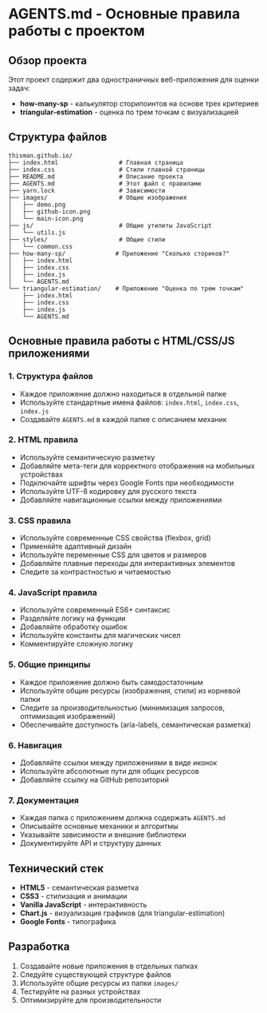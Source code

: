 # AGENTS.md - Основные правила работы с проектом

## Обзор проекта

Этот проект содержит два одностраничных веб-приложения для оценки задач:
- **how-many-sp** - калькулятор сторипоинтов на основе трех критериев
- **triangular-estimation** - оценка по трем точкам с визуализацией

## Структура файлов

```
thisman.github.io/
├── index.html                 # Главная страница
├── index.css                  # Стили главной страницы
├── README.md                  # Описание проекта
├── AGENTS.md                  # Этот файл с правилами
├── yarn.lock                  # Зависимости
├── images/                    # Общие изображения
│   ├── demo.png
│   ├── github-icon.png
│   └── main-icon.png
├── js/                        # Общие утилиты JavaScript
│   └── utils.js
├── styles/                    # Общие стили
│   └── common.css
├── how-many-sp/              # Приложение "Сколько сториков?"
│   ├── index.html
│   ├── index.css
│   ├── index.js
│   └── AGENTS.md
└── triangular-estimation/    # Приложение "Оценка по трем точкам"
    ├── index.html
    ├── index.css
    ├── index.js
    └── AGENTS.md
```

## Основные правила работы с HTML/CSS/JS приложениями

### 1. Структура файлов
- Каждое приложение должно находиться в отдельной папке
- Используйте стандартные имена файлов: `index.html`, `index.css`, `index.js`
- Создавайте `AGENTS.md` в каждой папке с описанием механик

### 2. HTML правила
- Используйте семантическую разметку
- Добавляйте мета-теги для корректного отображения на мобильных устройствах
- Подключайте шрифты через Google Fonts при необходимости
- Используйте UTF-8 кодировку для русского текста
- Добавляйте навигационные ссылки между приложениями

### 3. CSS правила
- Используйте современные CSS свойства (flexbox, grid)
- Применяйте адаптивный дизайн
- Используйте переменные CSS для цветов и размеров
- Добавляйте плавные переходы для интерактивных элементов
- Следите за контрастностью и читаемостью

### 4. JavaScript правила
- Используйте современный ES6+ синтаксис
- Разделяйте логику на функции
- Добавляйте обработку ошибок
- Используйте константы для магических чисел
- Комментируйте сложную логику

### 5. Общие принципы
- Каждое приложение должно быть самодостаточным
- Используйте общие ресурсы (изображения, стили) из корневой папки
- Следите за производительностью (минимизация запросов, оптимизация изображений)
- Обеспечивайте доступность (aria-labels, семантическая разметка)

### 6. Навигация
- Добавляйте ссылки между приложениями в виде иконок
- Используйте абсолютные пути для общих ресурсов
- Добавляйте ссылку на GitHub репозиторий

### 7. Документация
- Каждая папка с приложением должна содержать `AGENTS.md`
- Описывайте основные механики и алгоритмы
- Указывайте зависимости и внешние библиотеки
- Документируйте API и структуру данных

## Технический стек

- **HTML5** - семантическая разметка
- **CSS3** - стилизация и анимации
- **Vanilla JavaScript** - интерактивность
- **Chart.js** - визуализация графиков (для triangular-estimation)
- **Google Fonts** - типографика

## Разработка

1. Создавайте новые приложения в отдельных папках
2. Следуйте существующей структуре файлов
3. Используйте общие ресурсы из папки `images/`
4. Тестируйте на разных устройствах
5. Оптимизируйте для производительности 